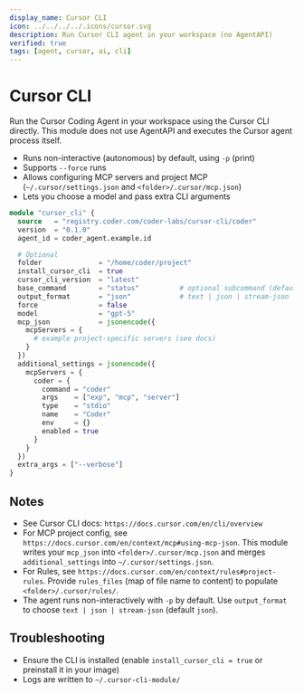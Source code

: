 ```yaml
---
display_name: Cursor CLI
icon: ../../../../.icons/cursor.svg
description: Run Cursor CLI agent in your workspace (no AgentAPI)
verified: true
tags: [agent, cursor, ai, cli]
---
```


# Cursor CLI

Run the Cursor Coding Agent in your workspace using the Cursor CLI directly. This module does not use AgentAPI and executes the Cursor agent process itself.

- Runs non-interactive (autonomous) by default, using `-p` (print)
- Supports `--force` runs
- Allows configuring MCP servers and project MCP (`~/.cursor/settings.json` and `<folder>/.cursor/mcp.json`)
- Lets you choose a model and pass extra CLI arguments

```tf
module "cursor_cli" {
  source   = "registry.coder.com/coder-labs/cursor-cli/coder"
  version  = "0.1.0"
  agent_id = coder_agent.example.id

  # Optional
  folder              = "/home/coder/project"
  install_cursor_cli  = true
  cursor_cli_version  = "latest"
  base_command        = "status"          # optional subcommand (default is chat mode)
  output_format       = "json"            # text | json | stream-json
  force               = false
  model               = "gpt-5"
  mcp_json            = jsonencode({
    mcpServers = {
      # example project-specific servers (see docs)
    }
  })
  additional_settings = jsonencode({
    mcpServers = {
      coder = {
        command = "coder"
        args    = ["exp", "mcp", "server"]
        type    = "stdio"
        name    = "Coder"
        env     = {}
        enabled = true
      }
    }
  })
  extra_args = ["--verbose"]
}
```

## Notes

- See Cursor CLI docs: `https://docs.cursor.com/en/cli/overview`
- For MCP project config, see `https://docs.cursor.com/en/context/mcp#using-mcp-json`. This module writes your `mcp_json` into `<folder>/.cursor/mcp.json` and merges `additional_settings` into `~/.cursor/settings.json`.
- For Rules, see `https://docs.cursor.com/en/context/rules#project-rules`. Provide `rules_files` (map of file name to content) to populate `<folder>/.cursor/rules/`.
- The agent runs non-interactively with `-p` by default. Use `output_format` to choose `text | json | stream-json` (default `json`).

## Troubleshooting

- Ensure the CLI is installed (enable `install_cursor_cli = true` or preinstall it in your image)
- Logs are written to `~/.cursor-cli-module/`
